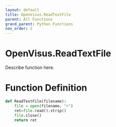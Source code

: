 ```yaml
---
layout: default
title: OpenVisus.ReadTextFile
parent: All Functions
grand_parent: Python Functions
nav_order: 2
---
```


# OpenVisus.ReadTextFile

Describe function here.

# Function Definition

```python
def ReadTextFile(filename):
	file = open(filename, "r") 
	ret=file.read().strip()
	file.close()
	return ret
```